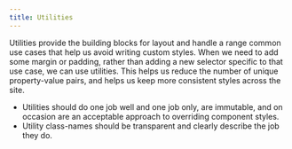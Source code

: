 ```yaml
---
title: Utilities
---
```


Utilities provide the building blocks for layout and handle a range common use cases that help us avoid writing custom styles. When we need to add some margin or padding, rather than adding a new selector specific to that use case, we can use utilities. This helps us reduce the number of unique property-value pairs, and helps us keep more consistent styles across the site.

* Utilities should do one job well and one job only, are immutable, and on occasion are an acceptable approach to overriding component styles.
* Utility class-names should be transparent and clearly describe the job they do.
